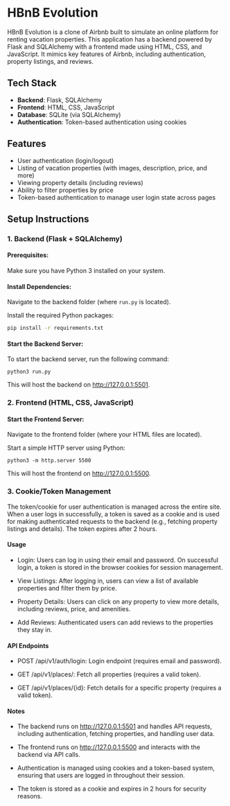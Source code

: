 # HBnB Evolution

HBnB Evolution is a clone of Airbnb built to simulate an online platform for renting vacation properties. This application has a backend powered by Flask and SQLAlchemy with a frontend made using HTML, CSS, and JavaScript. It mimics key features of Airbnb, including authentication, property listings, and reviews.

## Tech Stack

- **Backend**: Flask, SQLAlchemy
- **Frontend**: HTML, CSS, JavaScript
- **Database**: SQLite (via SQLAlchemy)
- **Authentication**: Token-based authentication using cookies

## Features

- User authentication (login/logout)
- Listing of vacation properties (with images, description, price, and more)
- Viewing property details (including reviews)
- Ability to filter properties by price
- Token-based authentication to manage user login state across pages

## Setup Instructions

### 1. Backend (Flask + SQLAlchemy)

#### Prerequisites:
Make sure you have Python 3 installed on your system.

#### Install Dependencies:
Navigate to the backend folder (where `run.py` is located).

Install the required Python packages:

```bash
pip install -r requirements.txt
```

#### Start the Backend Server:
To start the backend server, run the following command:
```
python3 run.py
```

This will host the backend on http://127.0.0.1:5501.

### 2. Frontend (HTML, CSS, JavaScript)
#### Start the Frontend Server:
Navigate to the frontend folder (where your HTML files are located).

Start a simple HTTP server using Python:
```
python3 -m http.server 5500
```
This will host the frontend on http://127.0.0.1:5500.

### 3. Cookie/Token Management
The token/cookie for user authentication is managed across the entire site. When a user logs in successfully, a token is saved as a cookie and is used for making authenticated requests to the backend (e.g., fetching property listings and details). The token expires after 2 hours.

#### Usage
- Login: Users can log in using their email and password. On successful login, a token is stored in the browser cookies for session management.

- View Listings: After logging in, users can view a list of available properties and filter them by price.

- Property Details: Users can click on any property to view more details, including reviews, price, and amenities.

- Add Reviews: Authenticated users can add reviews to the properties they stay in.

#### API Endpoints
- POST /api/v1/auth/login: Login endpoint (requires email and password).

- GET /api/v1/places/: Fetch all properties (requires a valid token).

- GET /api/v1/places/{id}: Fetch details for a specific property (requires a valid token).

#### Notes
- The backend runs on http://127.0.0.1:5501 and handles API requests, including authentication, fetching properties, and handling user data.

- The frontend runs on http://127.0.0.1:5500 and interacts with the backend via API calls.

- Authentication is managed using cookies and a token-based system, ensuring that users are logged in throughout their session.

- The token is stored as a cookie and expires in 2 hours for security reasons.

